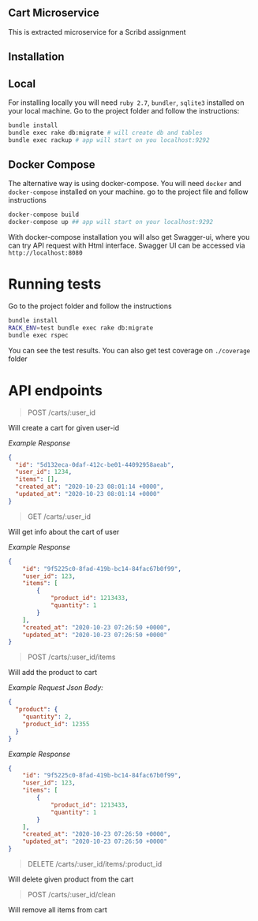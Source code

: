 ## Cart Microservice

This is extracted microservice for a Scribd assignment

## Installation

## Local

For installing locally you will need `ruby 2.7`, `bundler`, `sqlite3` installed on your local machine. Go to the project folder and follow the instructions:

```bash
bundle install
bundle exec rake db:migrate # will create db and tables
bundle exec rackup # app will start on you localhost:9292
```

## Docker Compose

The alternative way is using docker-compose. You will need `docker` and `docker-compose` installed on your machine. go to the project file and follow instructions

```bash
docker-compose build
docker-compose up ## app will start on your localhost:9292
```

With docker-compose installation you will also get Swagger-ui, where you can try API request with Html interface. Swagger UI can be accessed via `http://localhost:8080`

# Running tests

Go to the project folder and follow the instructions

```bash
bundle install
RACK_ENV=test bundle exec rake db:migrate
bundle exec rspec
```

You can see the test results. You can also get test coverage on `./coverage` folder

# API endpoints

> POST /carts/:user_id

Will create a cart for given user-id

*Example Response*
```json
{
  "id": "5d132eca-0daf-412c-be01-44092958aeab",
  "user_id": 1234,
  "items": [],
  "created_at": "2020-10-23 08:01:14 +0000",
  "updated_at": "2020-10-23 08:01:14 +0000"
}

```


> GET /carts/:user_id

Will get info about the cart of user

*Example Response*

```json
{
    "id": "9f5225c0-8fad-419b-bc14-84fac67b0f99",
    "user_id": 123,
    "items": [
        {
            "product_id": 1213433,
            "quantity": 1
        }
    ],
    "created_at": "2020-10-23 07:26:50 +0000",
    "updated_at": "2020-10-23 07:26:50 +0000"
}
```

> POST /carts/:user_id/items

Will add the product to cart

*Example Request Json Body:*
```json 
{
  "product": {
    "quantity": 2,
    "product_id": 12355
  }
}
```

*Example Response*

```json
{
    "id": "9f5225c0-8fad-419b-bc14-84fac67b0f99",
    "user_id": 123,
    "items": [
        {
            "product_id": 1213433,
            "quantity": 1
        }
    ],
    "created_at": "2020-10-23 07:26:50 +0000",
    "updated_at": "2020-10-23 07:26:50 +0000"
}
```

> DELETE /carts/:user_id/items/:product_id

Will delete given product from the cart

> POST /carts/:user_id/clean

Will remove all items from cart